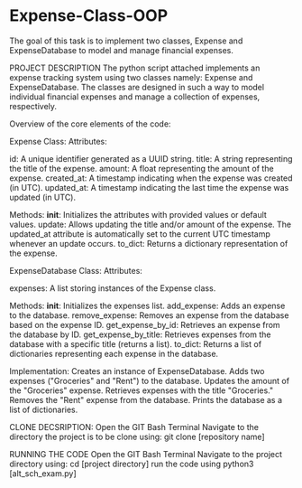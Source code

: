 # Expense-Class-OOP
The goal of this task is to implement two classes, Expense and ExpenseDatabase to model and manage financial expenses.

PROJECT DESCRIPTION
The python script attached implements an expense tracking system using two classes namely: Expense and ExpenseDatabase. The classes are designed in such a way to model individual financial expenses and manage a collection of expenses, respectively.

Overview of the core elements of the code:

Expense Class:
Attributes:

id: A unique identifier generated as a UUID string.
title: A string representing the title of the expense.
amount: A float representing the amount of the expense.
created_at: A timestamp indicating when the expense was created (in UTC).
updated_at: A timestamp indicating the last time the expense was updated (in UTC).


Methods:
__init__: Initializes the attributes with provided values or default values.
update: Allows updating the title and/or amount of the expense. The updated_at attribute is automatically set to the current UTC timestamp whenever an update occurs.
to_dict: Returns a dictionary representation of the expense.


ExpenseDatabase Class:
Attributes:

expenses: A list storing instances of the Expense class.

Methods:
__init__: Initializes the expenses list.
add_expense: Adds an expense to the database.
remove_expense: Removes an expense from the database based on the expense ID.
get_expense_by_id: Retrieves an expense from the database by ID.
get_expense_by_title: Retrieves expenses from the database with a specific title (returns a list).
to_dict: Returns a list of dictionaries representing each expense in the database.

Implementation:
Creates an instance of ExpenseDatabase.
Adds two expenses ("Groceries" and "Rent") to the database.
Updates the amount of the "Groceries" expense.
Retrieves expenses with the title "Groceries."
Removes the "Rent" expense from the database.
Prints the database as a list of dictionaries.



CLONE DECSRIPTION:
Open the GIT Bash Terminal
Navigate to the directory the project is to be clone using: git clone [repository name]

RUNNING THE CODE
Open the GIT Bash Terminal
Navigate to the project directory using: cd [project directory]
run the code using python3 [alt_sch_exam.py]
